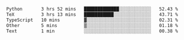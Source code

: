 <!--START_SECTION:waka-->

```txt
Python       3 hrs 52 mins   █████████████░░░░░░░░░░░░   52.43 %
TeX          3 hrs 13 mins   ███████████░░░░░░░░░░░░░░   43.71 %
TypeScript   10 mins         ▓░░░░░░░░░░░░░░░░░░░░░░░░   02.31 %
Other        5 mins          ▒░░░░░░░░░░░░░░░░░░░░░░░░   01.18 %
Text         1 min           ░░░░░░░░░░░░░░░░░░░░░░░░░   00.38 %
```

<!--END_SECTION:waka-->
